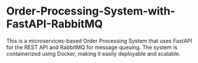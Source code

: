 # Order-Processing-System-with-FastAPI-RabbitMQ
This is a microservices-based Order Processing System that uses FastAPI for the REST API and RabbitMQ for message queuing. The system is containerized using Docker, making it easily deployable and scalable.
